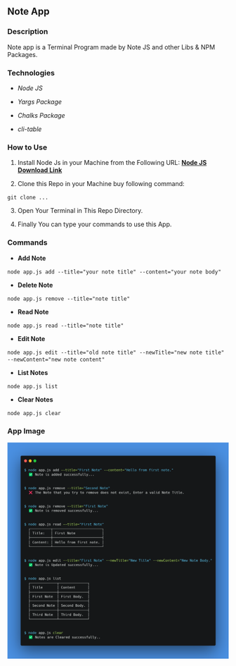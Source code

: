 ## **Note App**

### Description

Note app is a Terminal Program made by Note JS and other Libs & NPM Packages.

### Technologies

- _Node JS_

- _Yargs Package_

- _Chalks Package_

- _cli-table_

### How to Use

1. Install Node Js in your Machine from the Following URL:
   **[Node JS Download Link](https://nodejs.org/en/download/)**

2. Clone this Repo in your Machine buy following command:

```
git clone ...
```

3. Open Your Terminal in This Repo Directory.

4. Finally You can type your commands to use this App.

### Commands

- **Add Note**

```
node app.js add --title="your note title" --content="your note body"
```

- **Delete Note**

```
node app.js remove --title="note title"
```

- **Read Note**

```
node app.js read --title="note title"
```

- **Edit Note**

```
node app.js edit --title="old note title" --newTitle="new note title" --newContent="new note content"
```

- **List Notes**

```
node app.js list
```

- **Clear Notes**

```
node app.js clear
```

### App Image

![App Image](/carbon.png)
